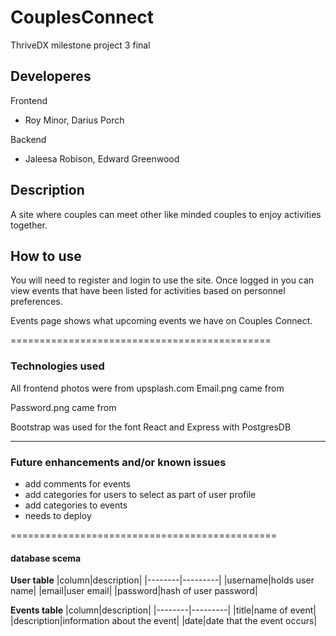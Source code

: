 # CouplesConnect
ThriveDX milestone project 3 final

## Developeres
Frontend
* Roy Minor, Darius Porch

Backend
* Jaleesa Robison, Edward Greenwood


## Description
A site where couples can meet other like minded couples to enjoy activities together.


## How to use
You will need to register and login to use the site. Once logged in you can view events that have been listed for activities based on personnel preferences.

Events page shows what upcoming events we have on Couples Connect. 

=============================================
### Technologies used
All frontend photos were from upsplash.com
Email.png came from [
](https://www.vecteezy.com/)

Password.png came from [
](https://www.veryicon.com/icons/internet--web/sesame-treasure/login-password-3.html)

Bootstrap was used for the font 
React and Express with PostgresDB

-----------------------------------------------


### Future enhancements and/or known issues
+ add comments for events
+ add categories for users to select as part of user profile
+ add categories to events
+ needs to deploy


==============================================
#### database scema
**User table**
|column|description|
|--------|---------|
|username|holds user name|
|email|user email|
|password|hash of user password|

**Events table**
|column|description|
|--------|---------|
|title|name of event|
|description|information about the event|
|date|date that the event occurs|
